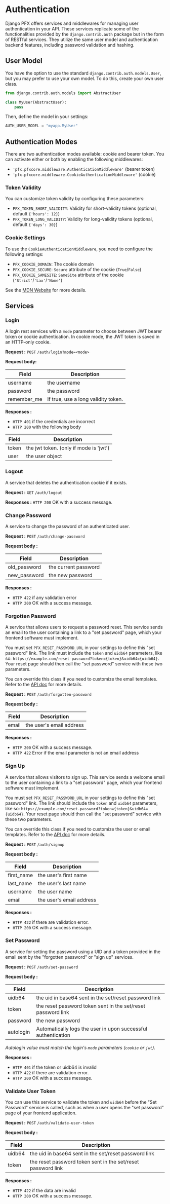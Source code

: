 # Authentication

Django PFX offers services and middlewares for managing user authentication in your API.
These services replicate some of the functionalities provided by the `django.contrib.auth`
package but in the form of RESTful services.
They utilize the same user model and authentication backend features,
including password validation and hashing.

## User Model

You have the option to use the standard `django.contrib.auth.models.User`,
but you may prefer to use your own model. To do this, create your own user class.

```python
from django.contrib.auth.models import AbstractUser

class MyUser(AbstractUser):
    pass
```

Then, define the model in your settings:

```python
AUTH_USER_MODEL = "myapp.MyUser"
```

## Authentication Modes

There are two authentication modes available: cookie and bearer token. You can activate either or both by enabling the following middlewares:

* `'pfx.pfxcore.middleware.AuthenticationMiddleware'` (bearer token)
* `'pfx.pfxcore.middleware.CookieAuthenticationMiddleware'` (cookie)

### Token Validity

You can customize token validity by configuring these parameters:

* `PFX_TOKEN_SHORT_VALIDITY`: Validity for short-validity tokens (optional, default `{'hours': 12}`)
* `PFX_TOKEN_LONG_VALIDITY`: Validity for long-validity tokens (optional, default `{'days': 30}`)

### Cookie Settings

To use the `CookieAuthenticationMiddleware`, you need to configure the following settings:

* `PFX_COOKIE_DOMAIN`: The cookie domain
* `PFX_COOKIE_SECURE`: `Secure` attribute of the cookie (`True`/`False`)
* `PFX_COOKIE_SAMESITE`: `SameSite` attribute of the cookie (`'Strict'`/`'Lax'`/`'None'`)

See the [MDN Website](https://developer.mozilla.org/en-US/docs/Web/HTTP/Cookies) for more details.

## Services

### Login
A login rest services with a `mode` parameter to choose between JWT bearer token or cookie authentication.
In cookie mode, the JWT token is saved in an HTTP-only cookie.

**Request :** `POST` `/auth/login?mode=<mode>`

**Request body:**

| Field       | Description                         |
|-------------|-------------------------------------|
| username    | the username                        |
| password    | the password                        |
| remember_me | If true, use a long validity token. |

**Responses :**

* `HTTP 401` if the credentials are incorrect
* `HTTP 200` with the following body

| Field | Description                            |
|-------|----------------------------------------|
| token | the jwt token. (only if mode is 'jwt') |
| user  | the user object                        |


### Logout
A service that deletes the authentication cookie if it exists.

**Request :** `GET` `/auth/logout`

**Responses :** `HTTP 200` OK with a success message.


### Change Password
A service to change the password of an authenticated user.

**Request :** `POST` `/auth/change-password`

**Request body :**

| Field        | Description          |
|--------------|----------------------|
| old_password | the current password |
| new_password | the new password     |

**Responses :**
* `HTTP 422` if any validation error
* `HTTP 200` OK with a success message.

### Forgotten Password
A service that allows users to request a password reset. This service sends an email to the user containing
a link to a "set password" page, which your frontend software must implement.

You must set `PFX_RESET_PASSWORD_URL` in your settings to define this "set password" link.
The link must include the `token` and `uidb64` parameters,
like so: `https://example.com/reset-password?token={token}&uidb64={uidb64}`.
Your reset page should then call the "set password" service with these two parameters.

You can override this class if you need to customize the email templates.
Refer to the [API doc](api.views.rst#pfx.pfxcore.views.ForgottenPasswordView) for more details.

**Request :** `POST` `/auth/forgotten-password`

**Request body :**

| Field | Description              |
|-------|--------------------------|
| email | the user's email address |

**Responses :**
* `HTTP 200` OK with a success message.
* `HTTP 422` Error if the email parameter is not an email address

### Sign Up
A service that allows visitors to sign up.
This service sends a welcome email to the user containing a link to a "set password" page,
which your frontend software must implement.

You must set `PFX_RESET_PASSWORD_URL` in your settings to define this "set password" link.
The link should include the `token` and `uidb64` parameters,
like so: `https://example.com/reset-password?token={token}&uidb64={uidb64}`.
Your reset page should then call the "set password" service with these two parameters.

You can override this class if you need to customize the user or email templates.
Refer to the [API doc](api.views.rst#pfx.pfxcore.views.SignupView) for more details.

**Request :** `POST` `/auth/signup`

**Request body :**

| Field      | Description              |
|------------|--------------------------|
| first_name | the user's first name    |
| last_name  | the user's  last name    |
| username   | the user name            |
| email      | the user's email address |

**Responses :**
* `HTTP 422` if there are validation error.
* `HTTP 200` OK with a success message.

### Set Password
A service for setting the password using a UID and a token provided
in the email sent by the "forgotten password" or "sign up" services.

**Request :** `POST` `/auth/set-password`

**Request body :**

| Field     | Description                                                   |
|-----------|---------------------------------------------------------------|
| uidb64    | the uid in base64 sent in the set/reset password link         |
| token     | the reset password token sent in the set/reset password link  |
| password  | the new password                                              |
| autologin | Automatically logs the user in upon successful authentication |

_Autologin value must match the login's `mode` parameters (`cookie` or `jwt`)._

**Responses :**
* `HTTP 401` if the token or uidb64 is invalid
* `HTTP 422` if there are validation error.
* `HTTP 200` OK with a success message.

### Validate User Token
You can use this service to validate the token and `uidb64` before the
"Set Password" service is called, such as when a user opens the "set password"
page of your frontend application.

**Request :** `POST` `/auth/validate-user-token`

**Request body :**

| Field     | Description                                                   |
|-----------|---------------------------------------------------------------|
| uidb64    | the uid in base64 sent in the set/reset password link         |
| token     | the reset password token sent in the set/reset password link  |


**Responses :**
* `HTTP 422` if the data are invalid
* `HTTP 200` OK with a success message.
